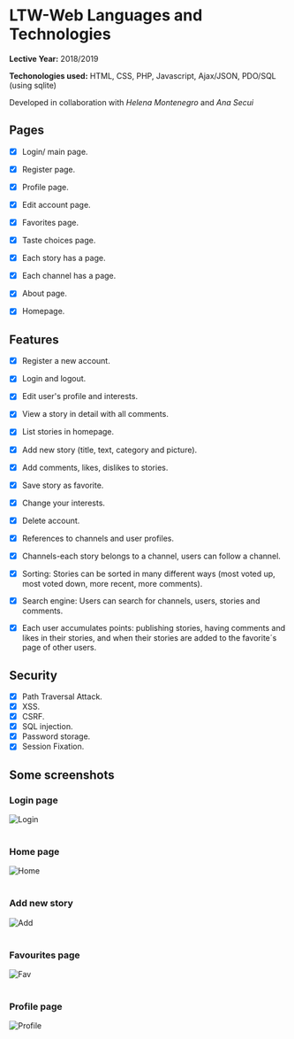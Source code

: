 # LTW-Web Languages and Technologies

**Lective Year:** 2018/2019

**Techonologies used:** HTML, CSS, PHP, Javascript, Ajax/JSON, PDO/SQL (using sqlite)

Developed in collaboration with *Helena Montenegro* and *Ana Secui*


## Pages 

- [x] Login/ main page.
- [x] Register page.
- [x] Profile page.
- [x] Edit account page.
- [x] Favorites page.
- [x] Taste choices page.
- [x] Each story has a page.
- [x] Each channel has a page.
- [x] About page.
- [x] Homepage.


## Features

- [x] Register a new account.
- [x] Login and logout.
- [x] Edit user's profile and interests.
- [x] View a story in detail with all comments.
- [x] List stories in homepage.
- [x] Add new story (title, text, category and picture).
- [x] Add comments, likes, dislikes to stories.
- [x] Save story as favorite.
- [x] Change your interests.
- [x] Delete account.
- [x] References to channels and user profiles.
- [x] Channels-each story belongs to a channel, users can follow a channel.
- [x] Sorting: Stories can be sorted in many different ways (most voted up, most voted down, more recent, more comments).
- [x] Search engine: Users can search for channels, users, stories and comments.
- [x] Each user accumulates points: publishing stories, having comments and likes in their stories, and when their stories are added to the favorite´s page of other users.


## Security 

- [x] Path Traversal Attack.
- [x] XSS.
- [x] CSRF.
- [x] SQL injection.
- [x] Password storage.
- [x] Session Fixation.

## Some screenshots

### Login page

![Login](https://github.com/SmilingOwl/LTW-18_19/blob/master/prints/login.PNG)
<br>
<br>

### Home page

![Home](https://github.com/SmilingOwl/LTW-18_19/blob/master/prints/homePage.PNG)
<br>
<br>

### Add new story

![Add](https://github.com/SmilingOwl/LTW-18_19/blob/master/prints/add.PNG)
<br>
<br>

### Favourites page

![Fav](https://github.com/SmilingOwl/LTW-18_19/blob/master/prints/fav.PNG)
<br>
<br>

### Profile page

![Profile](https://github.com/SmilingOwl/LTW-18_19/blob/master/prints/profile.PNG)
<br>
